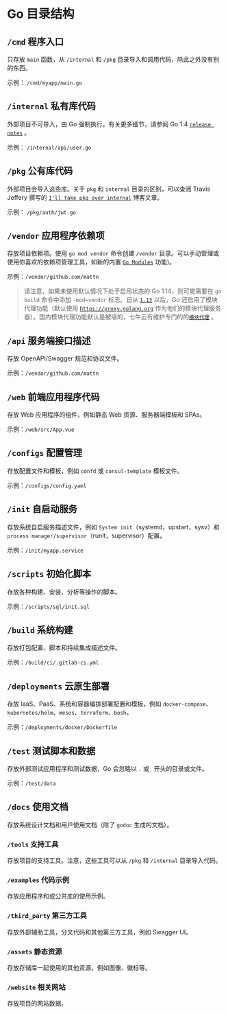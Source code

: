 # Go 目录结构

## `/cmd` 程序入口

只存放 `main` 函数，从 `/internal` 和 `/pkg` 目录导入和调用代码，除此之外没有别的东西。

示例： `/cmd/myapp/main.go`

## `/internal` 私有库代码

外部项目不可导入，由 Go 强制执行。有关更多细节，请参阅 Go 1.4 [`release notes`](https://golang.org/doc/go1.4#internalpackages) 。

示例： `/internal/api/user.go`

## `/pkg` 公有库代码

外部项目会导入这些库。关于 `pkg` 和 `internal` 目录的区别，可以查阅 Travis Jeffery 撰写的 [`I'll take pkg over internal`](https://travisjeffery.com/b/2019/11/i-ll-take-pkg-over-internal/) 博客文章。

示例： `/pkg/auth/jwt.go`

## `/vendor` 应用程序依赖项

存放项目依赖项。使用 `go mod vendor` 命令创建 `/vendor` 目录。可以手动管理或使用你喜欢的依赖项管理工具，如新的内置 [`Go Modules`](https://go.dev/wiki/Modules) 功能)。

示例：`/vendor/github.com/mattn`

> 请注意，如果未使用默认情况下处于启用状态的 Go 1.14，则可能需要在 `go build` 命令中添加 `-mod=vendor` 标志。自从 [`1.13`](https://golang.org/doc/go1.13#modules) 以后，Go 还启用了模块代理功能（默认使用 [`https://proxy.golang.org`](https://proxy.golang.org) 作为他们的模块代理服务器）。国内模块代理功能默认是被墙的，七牛云有维护专门的的[`模块代理`](https://github.com/goproxy/goproxy.cn/blob/master/README.zh-CN.md) 。

## `/api` 服务端接口描述

存放 OpenAPI/Swagger 规范和协议文件。

示例：`/vendor/github.com/mattn`

## `/web` 前端应用程序代码

存放 Web 应用程序的组件，例如静态 Web 资源、服务器端模板和 SPAs。

示例：`/web/src/App.vue`

## `/configs` 配置管理

存放配置文件和模板，例如 `confd` 或 `consul-template` 模板文件。

示例：`/configs/config.yaml`

## `/init` 自启动服务

存放系统自启服务描述文件，例如 `System init`（systemd，upstart，sysv）和 `process manager/supervisor`（runit，supervisor）配置。

示例：`/init/myapp.service`

## `/scripts` 初始化脚本

存放各种构建、安装、分析等操作的脚本。

示例：`/scripts/sql/init.sql`

## `/build` 系统构建

存放打包配置、脚本和持续集成描述文件。

示例：`/build/ci/.gitlab-ci.yml`

## `/deployments` 云原生部署

存放 IaaS、PaaS、系统和容器编排部署配置和模板，例如 `docker-compose`、`kubernetes/helm`、`mesos`、`terraform`、`bosh`。

示例：`/deployments/docker/Dockerfile`

## `/test` 测试脚本和数据

存放外部测试应用程序和测试数据，Go 会忽略以 `.` 或`_` 开头的目录或文件。

示例：`/test/data`

## `/docs` 使用文档

存放系统设计文档和用户使用文档（除了 `godoc` 生成的文档）。

### `/tools` 支持工具

存放项目的支持工具。注意，这些工具可以从 `/pkg` 和 `/internal` 目录导入代码。

### `/examples` 代码示例

存放应用程序和或公共库的使用示例。

### `/third_party` 第三方工具

存放外部辅助工具，分叉代码和其他第三方工具，例如 Swagger UI。

### `/assets` 静态资源

存放存储库一起使用的其他资源，例如图像、徽标等。

### `/website` 相关网站

存放项目的网站数据。